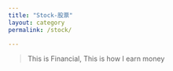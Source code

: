 ```yaml
---
title: "Stock-股票"
layout: category
permalink: /stock/

---
```


>This is Financial, 
>This is how I earn money
<!--stackedit_data:
eyJoaXN0b3J5IjpbLTU4MTU3MjY1MywtMTgxNzg1MzUzMF19
-->